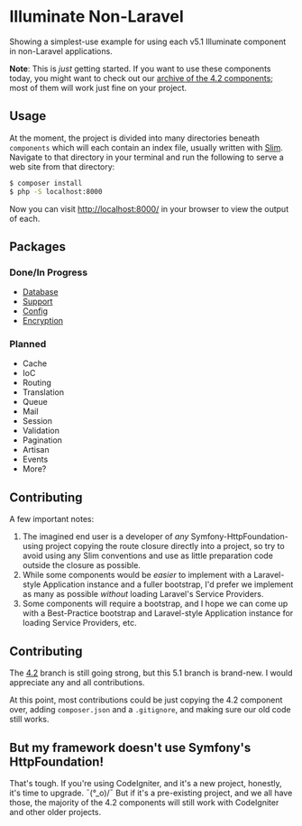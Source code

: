 # Illuminate Non-Laravel

Showing a simplest-use example for using each v5.1 Illuminate component in non-Laravel applications.

**Note**: This is *just* getting started. If you want to use these components today, you might want to check out our [archive of the 4.2 components](https://github.com/mattstauffer/illuminatenonlaravel/tree/4.2); most of them will work just fine on your project.

## Usage
At the moment, the project is divided into many directories beneath `components` which will each contain an index file, usually written with [Slim](http://www.slimframework.com/). Navigate to that directory in your terminal and run the following to serve a web site from that directory:

```bash
$ composer install
$ php -S localhost:8000
```

Now you can visit [http://localhost:8000/](http://localhost:8000/) in your browser to view the output of each.

## Packages

### Done/In Progress
 * [Database](https://github.com/mattstauffer/IlluminateNonLaravel/tree/master/components/database)
 * [Support](https://github.com/mattstauffer/IlluminateNonLaravel/tree/master/components/support)
 * [Config](https://github.com/mattstauffer/IlluminateNonLaravel/tree/master/components/config)
 * [Encryption](https://github.com/mattstauffer/IlluminateNonLaravel/tree/master/components/encryption)

### Planned
 
 * Cache
 * IoC
 * Routing
 * Translation
 * Queue
 * Mail
 * Session
 * Validation
 * Pagination
 * Artisan
 * Events
 * More?

## Contributing
A few important notes:

 1. The imagined end user is a developer of *any* Symfony-HttpFoundation-using project copying the route closure directly into a project, so try to avoid using any Slim conventions and use as little preparation code outside the closure as possible.
 2. While some components would be *easier* to implement with a Laravel-style Application instance and a fuller bootstrap, I'd prefer we implement as many as possible *without* loading Laravel's Service Providers.
 3. Some components will require a bootstrap, and I hope we can come up with a Best-Practice bootstrap and Laravel-style Application instance for loading Service Providers, etc.

## Contributing
The [4.2](https://github.com/mattstauffer/illuminatenonlaravel/tree/4.2) branch is still going strong, but this 5.1 branch is brand-new. I would appreciate any and all contributions.

At this point, most contributions could be just copying the 4.2 component over, adding `composer.json` and a `.gitignore`, and making sure our old code still works.

## But my framework doesn't use Symfony's HttpFoundation!
That's tough. If you're using CodeIgniter, and it's a new project, honestly, it's time to upgrade. ¯\(°_o)/¯ But if it's a pre-existing project, and we all have those, the majority of the 4.2 components will still work with CodeIgniter and other older projects.
